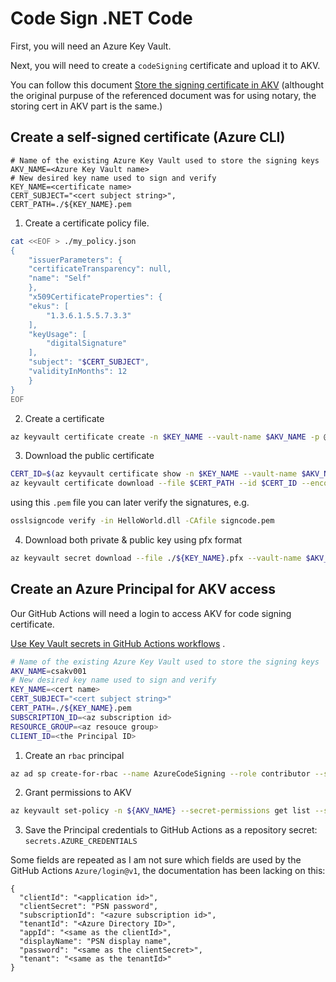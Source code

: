 # Code Sign .NET Code

First, you will need an Azure Key Vault.

Next, you will need to create a `codeSigning` certificate and upload it to AKV.

You can follow this document [Store the signing certificate in AKV](https://learn.microsoft.com/en-us/azure/container-registry/container-registry-tutorial-sign-build-push#store-the-signing-certificate-in-akv) (althought the original purpuse of the referenced document was for using notary, the storing cert in AKV part is the same.)

## **Create a self-signed certificate (Azure CLI)**

```
# Name of the existing Azure Key Vault used to store the signing keys
AKV_NAME=<Azure Key Vault name>
# New desired key name used to sign and verify
KEY_NAME=<certificate name>
CERT_SUBJECT="<cert subject string>",
CERT_PATH=./${KEY_NAME}.pem
```

1. Create a certificate policy file.

```bash
cat <<EOF > ./my_policy.json
{
    "issuerParameters": {
    "certificateTransparency": null,
    "name": "Self"
    },
    "x509CertificateProperties": {
    "ekus": [
        "1.3.6.1.5.5.7.3.3"
    ],
    "keyUsage": [
        "digitalSignature"
    ],
    "subject": "$CERT_SUBJECT",
    "validityInMonths": 12
    }
}
EOF
```

2. Create a certificate

```bash
az keyvault certificate create -n $KEY_NAME --vault-name $AKV_NAME -p @my_policy.json
```

3. Download the public certificate

```bash
CERT_ID=$(az keyvault certificate show -n $KEY_NAME --vault-name $AKV_NAME --query 'id' -o tsv)
az keyvault certificate download --file $CERT_PATH --id $CERT_ID --encoding PEM
```

using this `.pem` file you can later verify the signatures, e.g.

```bash
osslsigncode verify -in HelloWorld.dll -CAfile signcode.pem
```

4. Download both private & public key using pfx format

```bash
az keyvault secret download --file ./${KEY_NAME}.pfx --vault-name $AKV_NAME --encoding base64 --name $KEY_NAME 2>&1
```

## **Create an Azure Principal for AKV access**

Our GitHub Actions will need a login to access AKV for code signing certificate.

[Use Key Vault secrets in GitHub Actions workflows](https://learn.microsoft.com/en-us/azure/developer/github/github-key-vault) .

```bash
# Name of the existing Azure Key Vault used to store the signing keys
AKV_NAME=csakv001
# New desired key name used to sign and verify
KEY_NAME=<cert name>
CERT_SUBJECT="<cert subject string>"
CERT_PATH=./${KEY_NAME}.pem
SUBSCRIPTION_ID=<az subscription id>
RESOURCE_GROUP=<az resouce group>
CLIENT_ID=<the Principal ID>
```

1. Create an `rbac` principal

```bash
az ad sp create-for-rbac --name AzureCodeSigning --role contributor --scopes /subscriptions/${SUBSCRIPTION_ID}/resourceGroups/${RESOURCE_GROUP}
```

2. Grant permissions to AKV

```bash
az keyvault set-policy -n ${AKV_NAME} --secret-permissions get list --spn ${CLIENT_ID}
```

3. Save the Principal credentials to GitHub Actions as a repository secret: `secrets.AZURE_CREDENTIALS`

Some fields are repeated as I am not sure which fields are used by the GitHub Actions `Azure/login@v1`, the documentation has been lacking on this:

```
{
  "clientId": "<application id>",
  "clientSecret": "PSN password",
  "subscriptionId": "<azure subscription id>",
  "tenantId": "<Azure Directory ID>",
  "appId": "<same as the clientId>",
  "displayName": "PSN display name",
  "password": "<same as the clientSecret>",
  "tenant": "<same as the tenantId>"
}
```
